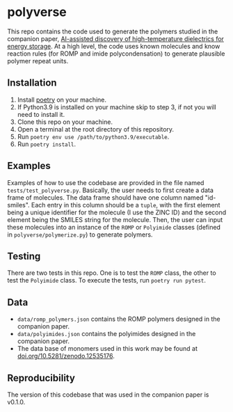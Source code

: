 # polyverse
This repo contains the code used to generate the polymers studied in the companion paper, [AI-assisted discovery of high-temperature dielectrics for energy storage](https://www.nature.com/articles/s41467-024-50413-x). At a high level, the code uses known molecules and know reaction rules (for ROMP and imide polycondensation) to generate plausible polymer repeat units.
## Installation
1. Install [poetry](https://python-poetry.org/) on your machine.
2. If Python3.9 is installed on your machine skip to step 3, if not you will need to install it.
3. Clone this repo on your machine.
4. Open a terminal at the root directory of this repository.
5. Run `poetry env use /path/to/python3.9/executable`.
6. Run `poetry install`.
## Examples
Examples of how to use the codebase are provided in the file named `tests/test_polyverse.py`. Basically, the user needs to first create a data frame of molecules. The data frame should have one column named "id-smiles". Each entry in this column should be a `tuple`, with the first element being a unique identifier for the molecule (I use the ZINC ID) and the second element being the SMILES string for the molecule. Then, the user can input these molecules into an instance of the `ROMP` or `Polyimide` classes (defined in `polyverse/polymerize.py`) to generate polymers.
## Testing
There are two tests in this repo. One is to test the `ROMP` class, the other to test the `Polyimide` class. To execute the tests, run `poetry run pytest`.
## Data
- `data/romp_polymers.json` contains the ROMP polymers designed in the companion paper.
- `data/polyimides.json` contains the polyimides designed in the companion paper.
- The data base of monomers used in this work may be found at [doi.org/10.5281/zenodo.12535176](https://doi.org/10.5281/zenodo.12535176).
## Reproducibility
The version of this codebase that was used in the companion paper is v0.1.0.

